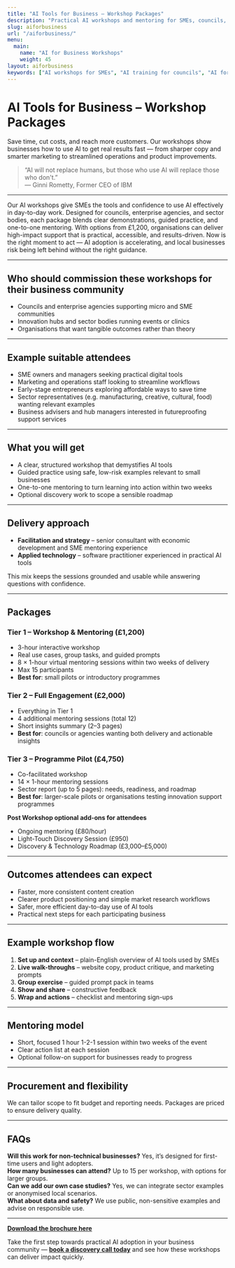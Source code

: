 ```yaml
---
title: "AI Tools for Business – Workshop Packages"
description: "Practical AI workshops and mentoring for SMEs, councils, and enterprise agencies. Hands-on, sector-aware, budget-sensible."
slug: aiforbusiness
url: "/aiforbusiness/"
menu:
  main:
    name: "AI for Business Workshops"
    weight: 45
layout: aiforbusiness
keywords: ["AI workshops for SMEs", "AI training for councils", "AI for business growth", "digital transformation workshops", "AI mentoring", "AI tools for small business", "AI consultancy Northern Ireland", "enterprise agency AI support", "AI for local businesses", "ChatGPT training for SMEs"]
---
```


# AI Tools for Business – Workshop Packages

Save time, cut costs, and reach more customers. Our workshops show businesses how to use AI to get real results fast — from sharper copy and smarter marketing to streamlined operations and product improvements.

> “AI will not replace humans, but those who use AI will replace those who don't.”  
> — Ginni Rometty, Former CEO of IBM

---

Our AI workshops give SMEs the tools and confidence to use AI effectively in day-to-day work. Designed for councils, enterprise agencies, and sector bodies, each package blends clear demonstrations, guided practice, and one-to-one mentoring. With options from £1,200, organisations can deliver high-impact support that is practical, accessible, and results-driven. Now is the right moment to act — AI adoption is accelerating, and local businesses risk being left behind without the right guidance.

---

## Who should commission these workshops for their business community
- Councils and enterprise agencies supporting micro and SME communities
- Innovation hubs and sector bodies running events or clinics
- Organisations that want tangible outcomes rather than theory

---

## Example suitable attendees
- SME owners and managers seeking practical digital tools
- Marketing and operations staff looking to streamline workflows
- Early-stage entrepreneurs exploring affordable ways to save time
- Sector representatives (e.g. manufacturing, creative, cultural, food) wanting relevant examples
- Business advisers and hub managers interested in futureproofing support services

---

## What you will get
- A clear, structured workshop that demystifies AI tools
- Guided practice using safe, low-risk examples relevant to small businesses
- One-to-one mentoring to turn learning into action within two weeks
- Optional discovery work to scope a sensible roadmap

---

## Delivery approach
- **Facilitation and strategy** – senior consultant with economic development and SME mentoring experience
- **Applied technology** – software practitioner experienced in practical AI tools

This mix keeps the sessions grounded and usable while answering questions with confidence.

---

## Packages

### Tier 1 – Workshop & Mentoring (£1,200)
- 3-hour interactive workshop
- Real use cases, group tasks, and guided prompts
- 8 × 1-hour virtual mentoring sessions within two weeks of delivery
- Max 15 participants
- **Best for**: small pilots or introductory programmes

### Tier 2 – Full Engagement (£2,000)
- Everything in Tier 1
- 4 additional mentoring sessions (total 12)
- Short insights summary (2–3 pages)
- **Best for**: councils or agencies wanting both delivery and actionable insights

### Tier 3 – Programme Pilot (£4,750)
- Co-facilitated workshop
- 14 × 1-hour mentoring sessions
- Sector report (up to 5 pages): needs, readiness, and roadmap
- **Best for**: larger-scale pilots or organisations testing innovation support programmes

**Post Workshop optional add-ons for attendees**
- Ongoing mentoring (£80/hour)
- Light-Touch Discovery Session (£950)
- Discovery & Technology Roadmap (£3,000–£5,000)

---

## Outcomes attendees can expect
- Faster, more consistent content creation
- Clearer product positioning and simple market research workflows
- Safer, more efficient day-to-day use of AI tools
- Practical next steps for each participating business

---

## Example workshop flow
1. **Set up and context** – plain-English overview of AI tools used by SMEs
2. **Live walk-throughs** – website copy, product critique, and marketing prompts
3. **Group exercise** – guided prompt pack in teams
4. **Show and share** – constructive feedback
5. **Wrap and actions** – checklist and mentoring sign-ups

---

## Mentoring model
- Short, focused 1 hour 1-2-1 session within two weeks of the event
- Clear action list at each session
- Optional follow-on support for businesses ready to progress

---

## Procurement and flexibility
We can tailor scope to fit budget and reporting needs. Packages are priced to ensure delivery quality.

---

## FAQs
**Will this work for non-technical businesses?**  Yes, it’s designed for first-time users and light adopters.  
**How many businesses can attend?**  Up to 15 per workshop, with options for larger groups.  
**Can we add our own case studies?**  Yes, we can integrate sector examples or anonymised local scenarios.  
**What about data and safety?**  We use public, non-sensitive examples and advise on responsible use.

---

**[Download the brochure here](https://flaxandteal.co.uk/AI%20for%20Business%20Workshop%20Packages.pdf)**

Take the first step towards practical AI adoption in your business community — **[book a discovery call today](mailto:info@flaxandteal.co.uk)** and see how these workshops can deliver impact quickly.
